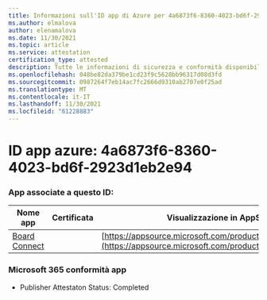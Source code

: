 ```yaml
---
title: Informazioni sull'ID app di Azure per 4a6873f6-8360-4023-bd6f-2923d1eb2e94
ms.author: elmalova
author: elenamalova
ms.date: 11/30/2021
ms.topic: article
ms.service: attestation
certification_type: attested
description: Tutte le informazioni di sicurezza e conformità disponibili per 4a6873f6-8360-4023-bd6f-2923d1eb2e94.
ms.openlocfilehash: 048be82da379be1cd23f9c5628bb96317d08d3fd
ms.sourcegitcommit: 0987264f7eb14ac7fc2666d9310ab2707e0f25ad
ms.translationtype: MT
ms.contentlocale: it-IT
ms.lasthandoff: 11/30/2021
ms.locfileid: "61228883"
---
```

# <a name="azure-app-id-4a6873f6-8360-4023-bd6f-2923d1eb2e94"></a>ID app azure: 4a6873f6-8360-4023-bd6f-2923d1eb2e94


### <a name="apps-associated-with-this-id"></a>App associate a questo ID:
| **Nome app** | **Certificata** | **Visualizzazione in AppSource** |
|--------------|---------------|-----------------------|
| [Board Connect](https://docs.microsoft.com/microsoft-365-app-certification/forward/WA200001955) |  | [https://appsource.microsoft.com/product/office/WA200001955](https://appsource.microsoft.com/product/office/WA200001955) |

### <a name="microsoft-365-app-compliance-status"></a>Microsoft 365 conformità app
- Publisher Attestaton Status: Completed
